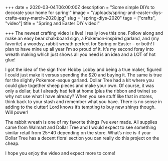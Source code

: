 +++
date = 2020-03-04T06:00:00Z
description = "Some simple DIYs to decorate your home for spring!"
image = "/uploads/spring-and-easter-diys-crafts-easy-march-2020.jpg"
slug = "spring-diys-2020"
tags = ["crafts", "video"]
title = "Spring and Easter DIY video!"

+++
The newest crafting video is live! I really love this one. Follow along and make an easy bear chalkboard sign, a Pokemon-inspired garland, and (my favorite) a woodsy, rabbit wreath perfect for Spring or Easter – or both! I plan to have mine up all year I’m so proud of it. It’s my second foray into wreath making which just shows all you need is an idea and a LOT of hot glue!

I got the idea of the sign from Hobby Lobby and being a true maker, figured I could just make it versus spending the $20 and buying it. The same is true for the slightly Pokemon-esque garland. Dollar Tree had a kit where you could glue together sheep pieces and make your own. Of course, it was only a dollar, but I already had felt at home (plus the ribbon and twine) so why not use what I have already? When you see stuff like that in stores, think back to your stash and remember what you have. There is no sense in adding to the clutter! Lord knows it’s tempting to buy new shinys though. Will power!

The rabbit wreath is one of my favorite things I’ve ever made. All supplies came from Walmart and Dollar Tree and I would expect to see something similar retail from $25-$40 depending on the store. What’s nice is if your Dollar Tree has a decent floral section you can really do this project on the cheap.

I hope you enjoy the video and expect more to come!